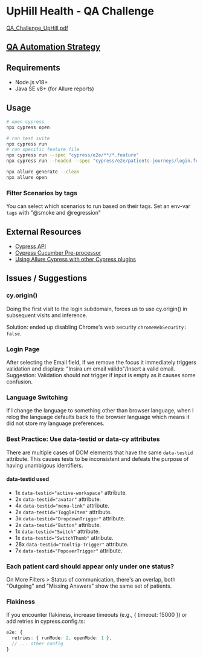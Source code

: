 # UpHill Health - QA Challenge

[QA_Challenge_UpHill.pdf](QA_Challenge_UpHill.pdf)

## [QA Automation Strategy](qa-strategy.md)

## Requirements

- Node.js v18+
- Java SE v8+ (for Allure reports)

## Usage

```bash
# open cypress
npx cypress open

# run test suite
npx cypress run
# run specific feature file
npx cypress run --spec "cypress/e2e/**/*.feature"
npx cypress run --headed --spec "cypress/e2e/patients-journeys/login.feature"

npx allure generate --clean
npx allure open
```

### Filter Scenarios by tags

You can select which scenarios to run based on their tags.
Set an env-var `tags` with "@smoke and @regression"

## External Resources

- [Cypress API](https://docs.cypress.io/api/table-of-contents)
- [Cypress Cucumber Pre-processor](https://github.com/badeball/cypress-cucumber-preprocessor)
- [Using Allure Cypress with other Cypress plugins](https://allurereport.org/docs/cypress-configuration/)


## Issues / Suggestions

### cy.origin()
Doing the first visit to the login subdomain, forces us to use cy.origin() in subsequent visits and inference.

Solution: ended up disabling Chrome's web security `chromeWebSecurity: false`.

### Login Page
After selecting the Email field, if we remove the focus it immediately triggers validation and displays: "Insira um email válido"/Insert a valid email.
Suggestion: Validation should not trigger if input is empty as it causes some confusion.

### Language Switching

If I change the language to something other than browser language, when I relog the language defaults back to the browser language which means it did not store my language preferences.


### Best Practice: Use data-testid or data-cy attributes

There are multiple cases of DOM elements that have the same `data-testid` attribute. This causes tests to be inconsistent and defeats the purpose of having unambigous identifiers.

#### data-testid used

- 1x `data-testid="active-workspace"` attribute.
- 2x `data-testid="avatar"` attribute.
- 4x `data-testid="menu-link"` attribute.
- 2x `data-testid="ToggleItem"` attribute.
- 3x `data-testid="DropdownTrigger"` attribute.
- 2x `data-testid="Button"` attribute.
- 1x `data-testid="Switch"` attribute.
- 1x `data-testid="SwitchThumb"` attribute.
- 28x `data-testid="Tooltip-Trigger"` attribute.
- 7x `data-testid="PopoverTrigger"` attribute.

### Each patient card should appear only under one status?

On More Filters > Status of communication, there's an overlap, both "Outgoing" and "Missing Answers" show the same set of patients.

### Flakiness

If you encounter flakiness, increase timeouts (e.g., { timeout: 15000 }) or add retries in cypress.config.ts:
```ts
e2e: {
  retries: { runMode: 2, openMode: 1 },
  // ... other config
}
```